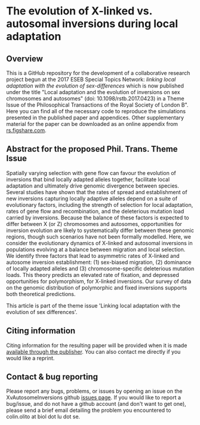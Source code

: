 # The evolution of X-linked vs. autosomal inversions during local adaptation

## Overview

This is a GitHub repository for the development of a collaborative research project begun at the 2017 ESEB Special Topics Network: *linking local adaptation with the evolution of sex-differences* which is now published under the title "Local adaptation and the evolution of inversions on sex chromosomes and autosomes" (doi: 10.1098/rstb.2017.0423) in a Theme Issue of the Philosophical Transactions of the Royal Society of London B". Here you can find all of the necessary code to reproduce the simulations presented in the published paper and appendices. Other supplementary material for the paper can be downloaded as an online appendix from [rs.figshare.com](https://rs.figshare.com/).


## Abstract for the proposed Phil. Trans. Theme Issue

Spatially varying selection with gene flow can favour the evolution of inversions that bind locally adapted alleles together, facilitate local adaptation and ultimately drive genomic divergence between species. Several studies have shown that the rates of spread and establishment of new inversions capturing locally adaptive alleles depend on a suite of evolutionary factors, including the strength of selection for local adaptation, rates of gene flow and recombination, and the deleterious mutation load carried by inversions. Because the balance of these factors is expected to differ between X (or Z) chromosomes and autosomes, opportunities for inversion evolution are likely to systematically differ between these genomic regions, though such scenarios have not been formally modelled. Here, we consider the evolutionary dynamics of X-linked and autosomal inversions in populations evolving at a balance between migration and local selection. We identify three factors that lead to asymmetric rates of X-linked and autosome inversion establishment: (1) sex-biased migration, (2) dominance of locally adapted alleles and (3) chromosome-specific deleterious mutation loads. This theory predicts an elevated rate of fixation, and depressed opportunities for polymorphism, for X-linked inversions. Our survey of data on the genomic distribution of polymorphic and fixed inversions supports both theoretical predictions.

This article is part of the theme issue 'Linking local adaptation with the evolution of sex differences'.


## Citing information

Citing information for the resulting paper will be provided when it is made [available through the publisher](http://XXXXX). You can also contact me directly if you would like a reprint. 


## Contact & bug reporting

Please report any bugs, problems, or issues by opening an issue on the XvAutosomeInversions github [issues page](https://github.com/colin-olito/XvAutosomeInversions/issues). If you would like to report a bug/issue, and do not have a github account (and don't want to get one), please send a brief email detailing the problem you encountered to colin.olito at biol dot lu dot se.